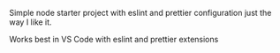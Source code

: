 Simple node starter project with eslint and prettier configuration just the way I like it.

Works best in VS Code with eslint and prettier extensions
